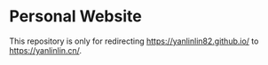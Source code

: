 # Personal Website

This repository is only for redirecting https://yanlinlin82.github.io/ to https://yanlinlin.cn/.
